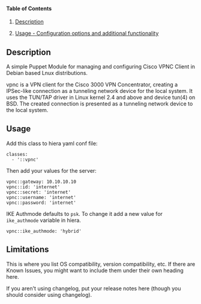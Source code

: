 #### Table of Contents

1. [Description](#description)

1. [Usage - Configuration options and additional functionality](#usage)


## Description
A simple Puppet Module for managing and configuring Cisco VPNC Client in Debian based Lnux distributions.

vpnc is a VPN client for the Cisco 3000 VPN Concentrator, creating a IPSec-like connection as a tunneling network device for the local system. It uses the TUN/TAP driver in Linux kernel 2.4 and above and device tun(4) on BSD. The created connection is presented as a tunneling network device to the local system.

## Usage

Add this class to hiera yaml conf file:
```
classes:
  - '::vpnc'
```

Then add your values for the server:
```
vpnc::gateway: 10.10.10.10
vpnc::id: 'internet'
vpnc::secret: 'internet'
vpnc::username: 'internet'
vpnc::password: 'internet'
```

IKE Authmode defaults to `psk`. To change it add a new value for `ike_authmode` variable in hiera.
```
vpnc::ike_authmode: 'hybrid'
```


## Limitations

This is where you list OS compatibility, version compatibility, etc. If there
are Known Issues, you might want to include them under their own heading here.


If you aren't using changelog, put your release notes here (though you should
consider using changelog). 

